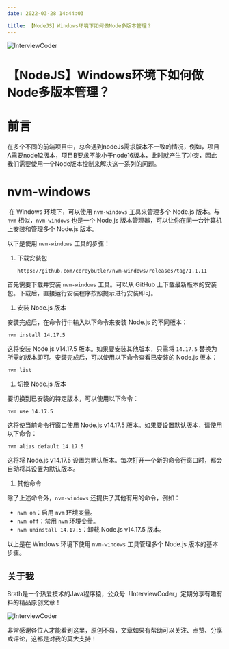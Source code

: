 ```yaml
---
date: 2022-03-28 14:44:03

title: 【NodeJS】Windows环境下如何做Node多版本管理？
---
```


![InterviewCoder](https://brath4.oss-cn-shenzhen.aliyuncs.com/picgo/%E6%89%AB%E7%A0%81_%E6%90%9C%E7%B4%A2%E8%81%94%E5%90%88%E4%BC%A0%E6%92%AD%E6%A0%B7%E5%BC%8F-%E6%A0%87%E5%87%86%E8%89%B2%E7%89%88.png)

# 【NodeJS】Windows环境下如何做Node多版本管理？

# 前言

​		在多个不同的前端项目中，总会遇到nodeJs需求版本不一致的情况，例如，项目A需要node12版本，项目B要求不能小于node16版本，此时就产生了冲突，因此我们需要使用一个Node版本控制来解决这一系列的问题。



# nvm-windows

​		在 Windows 环境下，可以使用 `nvm-windows` 工具来管理多个 Node.js 版本。与 `nvm` 相似，`nvm-windows` 也是一个 Node.js 版本管理器，可以让你在同一台计算机上安装和管理多个 Node.js 版本。

以下是使用 `nvm-windows` 工具的步骤：

1. 下载安装包

   ```shell
   https://github.com/coreybutler/nvm-windows/releases/tag/1.1.11
   ```

首先需要下载并安装 `nvm-windows` 工具。可以从 GitHub 上下载最新版本的安装包。下载后，直接运行安装程序按照提示进行安装即可。

1. 安装 Node.js 版本

安装完成后，在命令行中输入以下命令来安装 Node.js 的不同版本：

```
nvm install 14.17.5
```

这将安装 Node.js v14.17.5 版本。如果要安装其他版本，只需将 `14.17.5` 替换为所需的版本即可。安装完成后，可以使用以下命令查看已安装的 Node.js 版本：

```
nvm list
```

1. 切换 Node.js 版本

要切换到已安装的特定版本，可以使用以下命令：

```
nvm use 14.17.5
```

这将使当前命令行窗口使用 Node.js v14.17.5 版本。如果要设置默认版本，请使用以下命令：

```
nvm alias default 14.17.5
```

这将将 Node.js v14.17.5 设置为默认版本。每次打开一个新的命令行窗口时，都会自动将其设置为默认版本。

1. 其他命令

除了上述命令外，`nvm-windows` 还提供了其他有用的命令，例如：

- `nvm on`：启用 `nvm` 环境变量。
- `nvm off`：禁用 `nvm` 环境变量。
- `nvm uninstall 14.17.5`：卸载 Node.js v14.17.5 版本。

以上是在 Windows 环境下使用 `nvm-windows` 工具管理多个 Node.js 版本的基本步骤。



## 关于我

Brath是一个热爱技术的Java程序猿，公众号「InterviewCoder」定期分享有趣有料的精品原创文章！

![InterviewCoder](https://brath4.oss-cn-shenzhen.aliyuncs.com/picgo/%E4%BA%8C%E7%BB%B4%E7%A0%81plus.png)

非常感谢各位人才能看到这里，原创不易，文章如果有帮助可以关注、点赞、分享或评论，这都是对我的莫大支持！
